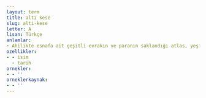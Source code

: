 ```yaml
---
layout: term
title: altı kese
slug: alti-kese
letter: A
lisan: Türkçe
anlamlar:
- Ahilikte esnafa ait çeşitli evrakın ve paranın saklandığı atlas, yeşil, kırmızı, örme, ak ve siyah olmak üzere altı ayrı keseye verilen ortak ad
ozellikler:
- - isim
  - tarih
ornekler:
- - ''
orneklerkaynak:
- - ''
---
```

